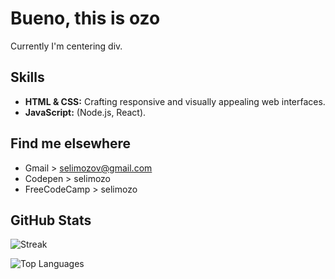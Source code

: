 # Bueno, this is ozo

Currently I'm centering div.
## Skills

- **HTML & CSS:** Crafting responsive and visually appealing web interfaces.
- **JavaScript:** (Node.js, React).
## Find me elsewhere

- Gmail > selimozov@gmail.com
- Codepen > selimozo
- FreeCodeCamp > selimozo

## GitHub Stats

![Streak](https://github-readme-streak-stats.herokuapp.com/?user=selimozo&theme=dark)

![Top Languages](https://github-readme-stats.vercel.app/api/top-langs/?username=selimozo&layout=compact)


